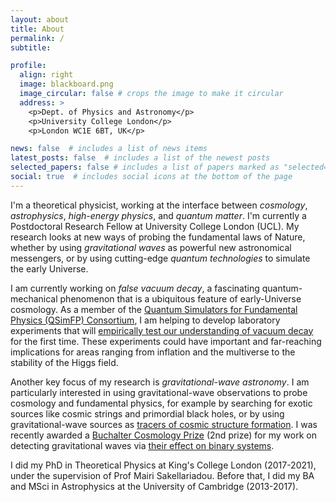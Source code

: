 ```yaml
---
layout: about
title: About
permalink: /
subtitle: 

profile:
  align: right
  image: blackboard.png
  image_circular: false # crops the image to make it circular
  address: >
    <p>Dept. of Physics and Astronomy</p>
    <p>University College London</p>
    <p>London WC1E 6BT, UK</p>

news: false  # includes a list of news items
latest_posts: false  # includes a list of the newest posts
selected_papers: false # includes a list of papers marked as "selected={true}"
social: true  # includes social icons at the bottom of the page
---
```


I'm a theoretical physicist, working at the interface between <em>cosmology</em>, <em>astrophysics</em>, <em>high-energy physics</em>, and <em>quantum matter</em>. I'm currently a Postdoctoral Research Fellow at University College London (UCL). My research looks at new ways of probing the fundamental laws of Nature, whether by using <em>gravitational waves</em> as powerful new astronomical messengers, or by using cutting-edge <em>quantum technologies</em> to simulate the early Universe.

I am currently working on <em>false vacuum decay</em>, a fascinating quantum-mechanical phenomenon that is a ubiquitous feature of early-Universe cosmology. As a member of the [Quantum Simulators for Fundamental Physics (QSimFP) Consortium](https://qsimfp.org/), I am helping to develop laboratory experiments that will [empirically test our understanding of vacuum decay](https://inspirehep.net/literature/2674844) for the first time. These experiments could have important and far-reaching implications for areas ranging from inflation and the multiverse to the stability of the Higgs field.

Another key focus of my research is <em>gravitational-wave astronomy</em>. I am particularly interested in using gravitational-wave observations to probe cosmology and fundamental physics, for example by searching for exotic sources like cosmic strings and primordial black holes, or by using gravitational-wave sources as [tracers of cosmic structure formation](https://inspirehep.net/literature/2127416). I was recently awarded a [Buchalter Cosmology Prize](http://www.buchaltercosmologyprize.org/) (2nd prize) for my work on detecting gravitational waves via [their effect on binary systems](https://journals.aps.org/prl/abstract/10.1103/PhysRevLett.128.101103).

I did my PhD in Theoretical Physics at King's College London (2017-2021), under the supervision of Prof Mairi Sakellariadou. Before that, I did my BA and MSci in Astrophysics at the University of Cambridge (2013-2017).
